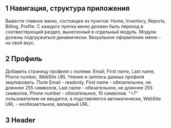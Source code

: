 ## 1 Навигация, структура приложения

Вывести главное меню, состоящее из пунктов: Home, Inventory, Reports, Billing, Profile. 
С каждого пунтка меню должен быть переход в соотвествующий раздел, вынесенный в отдельный модуль.
Модули должны подгружаться динамически.
Визуальное оформление меню - на свой вкус.


## 2 Профиль

Добавить страницу профиля с полями: Email, First name, Last name, Phone number, WebSite URL
Чтение и заппись данных профиля эмулировать.
Поле Email - readonly, 
First name - обязательное, не длиннее 255 символов,
Last name - обязательное, не длиннее 255 символов,
Phone number - обязательное, 10 символов. "+7" пользователем не вводится, а подставляется автоматически,
WebSite URL - необязаетльное, валидный URL.

## 3 Header

